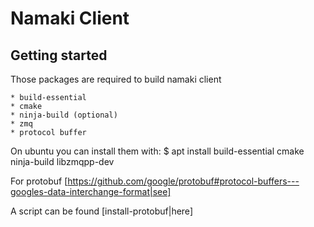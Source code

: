 Namaki Client
=============

Getting started
---------------
Those packages are required to build namaki client

    * build-essential
    * cmake
    * ninja-build (optional)
    * zmq
    * protocol buffer

On ubuntu you can install them with:
    $ apt install build-essential cmake ninja-build libzmqpp-dev

For protobuf
[https://github.com/google/protobuf#protocol-buffers---googles-data-interchange-format|see]

A script can be found [install-protobuf|here]

